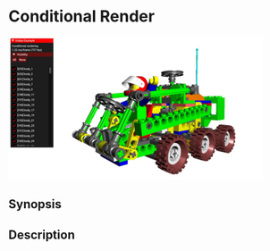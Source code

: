 # Conditional Render

<img src="../../screenshots/conditionalrender.jpg" height="256px">

## Synopsis


## Description
